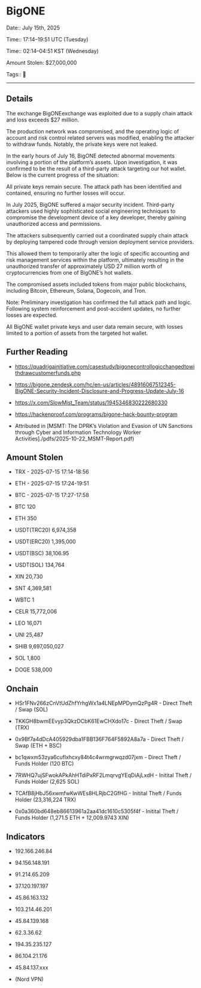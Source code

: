 # BigONE

Date:: July 15th, 2025

Time:: 17:14–19:51 UTC (Tuesday)

Time:: 02:14–04:51 KST (Wednesday)

Amount Stolen: $27,000,000

Tags:: 👛


---


## Details

The exchange BigONEexchange was exploited due to a supply chain attack and loss exceeds $27 million.

The production network was compromised, and the operating logic of account and risk control related servers was modified, enabling the attacker to withdraw funds. Notably, the private keys were not leaked.

In the early hours of July 16, BigONE detected abnormal movements involving a portion of the platform’s assets. Upon investigation, it was confirmed to be the result of a third-party attack targeting our hot wallet. Below is the current progress of the situation:

All private keys remain secure. The attack path has been identified and contained, ensuring no further losses will occur.

In July 2025, BigONE suffered a major security incident. Third-party attackers used highly sophisticated social engineering techniques to compromise the development device of a key developer, thereby gaining unauthorized access and permissions. 

The attackers subsequently carried out a coordinated supply chain attack by deploying tampered code through version deployment service providers. 

This allowed them to temporarily alter the logic of specific accounting and risk management services within the platform, ultimately resulting in the unauthorized transfer of approximately USD 27 million worth of cryptocurrencies from one of BigONE’s hot wallets. 

The compromised assets included tokens from major public blockchains, including Bitcoin, Ethereum, Solana, Dogecoin, and Tron. 

Note: Preliminary investigation has confirmed the full attack path and logic. Following system reinforcement and post-accident updates, no further losses are expected. 

All BigONE wallet private keys and user data remain secure, with losses limited to a portion of assets from the targeted hot wallet. 


## Further Reading

- https://quadrigainitiative.com/casestudy/bigonecontrollogicchangedtowithdrawcustomerfunds.php

- https://bigone.zendesk.com/hc/en-us/articles/48916067512345-BigONE-Security-Incident-Disclosure-and-Progress-Update-July-16

- https://x.com/SlowMist_Team/status/1945346830222680330

- https://hackenproof.com/programs/bigone-hack-bounty-program

- Attributed in [MSMT: The DPRK’s Violation and Evasion of UN Sanctions through Cyber and Information Technology Worker Activities]./pdfs/2025-10-22_MSMT-Report.pdf)



## Amount Stolen


- TRX - 2025-07-15 17:14-18:56

- ETH - 2025-07-15 17:24-19:51

- BTC - 2025-07-15 17:27-17:58


- BTC         120
- ETH         350
- USDT(TRC20) 6,974,358
- USDT(ERC20) 1,395,000
- USDT(BSC)   38,106.95
- USDT(SOL)   134,764
- XIN         20,730
- SNT         4,369,581
- WBTC        1
- CELR        15,772,006
- LEO         16,071
- UNI         25,487
- SHIB        9,697,050,027
- SOL         1,800
- DOGE        538,000



## Onchain


- HSr1FNv266zCnVtUdZhfYrhgWx1a4LNEpMPDymQzPg4R - Direct Theft / Swap (SOL)

- TKKGH8bwmEEvyp3QkzDCbK61EwCHXdo17c           - Direct Theft / Swap (TRX)

- 0x9Bf7a4dDcA405929dba1FBB136F764F5892A8a7a   - Direct Theft / Swap (ETH + BSC)

- bc1qwxm53zya6cuflxhcxy84t4c4wrmgrwqzd07jxm   - Direct Theft / Funds Holder (120 BTC)

- 7RWHQ7ujSFwokAPkAhHTdiPxRF2LmqrvgYEqDiAjLxdH - Initital Theft / Funds Holder (2,625 SOL)

- TCAfB8jHbJ56xwmfwKwWEs8HLRjbC2GfHG           - Initital Theft / Funds Holder (23,316,224 TRX)

- 0x0a360bd648eb86613961a2aa41dc1610c5305f4f   - Initital Theft / Funds Holder (1,271.5 ETH + 12,009.9743 XIN)




## Indicators

- 192.166.246.84

- 94.156.148.191

- 91.214.65.209

- 37.120.197.197

- 45.86.163.132

- 103.214.46.201

- 45.84.139.168

- 62.3.36.62        

- 194.35.235.127   

- 86.104.21.176

- 45.84.137.xxx

- (Nord VPN)






